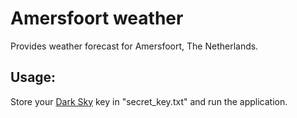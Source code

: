 # Amersfoort weather
Provides weather forecast for Amersfoort, The Netherlands.
## Usage:
Store your [Dark Sky](https://www.darksky.net) key in "secret_key.txt" and run the application.
